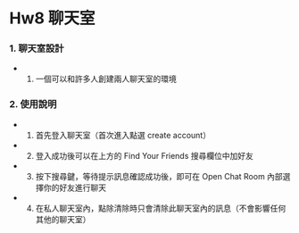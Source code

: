 # Hw8 聊天室

### 1. 聊天室設計
- 1. 一個可以和許多人創建兩人聊天室的環境

### 2. 使用說明
- 1. 首先登入聊天室（首次進入點選 create account）
- 2. 登入成功後可以在上方的 Find Your Friends 搜尋欄位中加好友
- 3. 按下搜尋鍵，等待提示訊息確認成功後，即可在 Open Chat Room 內部選擇你的好友進行聊天
- 4. 在私人聊天室內，點除清除時只會清除此聊天室內的訊息（不會影響任何其他的聊天室）
